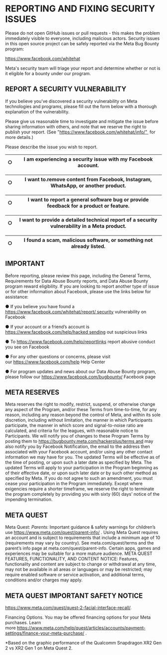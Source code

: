 
# REPORTING AND FIXING SECURITY ISSUES

Please do not open GitHub issues or pull requests - this makes the problem immediately visible to everyone, including malicious actors. Security issues in this open source project can be safely reported via the Meta Bug Bounty program:

https://www.facebook.com/whitehat

Meta's security team will triage your report and determine whether or not is it eligible for a bounty under our program.


## REPORT A SECURITY VULNERABILITY

If you believe you've discovered a security vulnerability on Meta technologies and programs, please fill out the form below with a thorough explanation of the vulnerability.

Please give us reasonable time to investigate and mitigate the issue before sharing information with others, and note that we reserve the right to publish your report. (See "https://www.facebook.com/whitehat/info/"  for more details.)

Please describe the issue you wish to report.

   |○| I am experiencing a security issue with my Facebook account.                                    |
   |--|-------------------------------------------------------------------------------------------------|


   |○| I want to.remove content from Facebook, Instagram, WhatsApp, or another product.                |
   |--|-------------------------------------------------------------------------------------------------|                    

   |○| I want to report a general software bug or provide feedback for a product or feature.           |
   |--|-------------------------------------------------------------------------------------------------|                    

   |○| I want to provide a detailed technical report of a security vulnerability in a Meta product.    |
   |--|-------------------------------------------------------------------------------------------------|                    

   |○| I found a scam, malicious software, or something not already listed.                            |
   |--|-------------------------------------------------------------------------------------------------|                    

## IMPORTANT

Before reporting, please review this page, including the General Terms, Requirements for Data Abuse Bounty reports, and Data Abuse Bounty program reward eligibility. If you are looking to report another type of issue or for other information about Facebook, please use the links below for assistance:

● If you believe you have found a https://www.facebook.com/whitehat/report/ security vulnerability on Facebook 

● If your account or a friend’s account is https://www.facebook.com/help/hacked sending out suspicious links 

● To https://www.facebook.com/help/reportlinks report abusive conduct you see on Facebook 

● For any other questions or concerns, please visit our https://www.facebook.com/help Help Center 

● For program updates and news about our Data Abuse Bounty program, please follow our https://www.facebook.com/bugbounty/ Facebook page


## META RESERVES

Meta reserves the right to modify, restrict, suspend, or otherwise change any aspect of the Program, and/or these Terms from time-to-time, for any reason, including any reason beyond the control of Meta, and within its sole discretion, including without limitation, the manner in which Participants participate, the manner in which score and signal-to-noise ratio are calculated, and criteria for the leagues, with reasonable notice to Participants. We will notify you of changes to these Program Terms by posting them to https://bugbounty.meta.com/hackerplus/terms and may also notify you by Facebook Notification, the email to the address then associated with your Facebook account, and/or using any other contact information we may have for you. The updated Terms will be effective as of the time of posting, or upon such a later date as specified by Meta. The updated Terms will apply to your participation in the Program beginning as of their effective date, or upon such later date or by such other method as specified by Meta. If you do not agree to such an amendment, you must cease your participation in the Program immediately. Except where exigencies require a shorter timeframe, we reserve the right to terminate the program completely by providing you with sixty (60) days’ notice of the impending termination.


## META QUEST

Meta Quest: *Parents:* Important guidance & safety warnings for children’s use https://www.meta.com/quest/parent-info/ . Using Meta Quest requires an account and is subject to requirements that include a minimum age of 10 (requirements may vary by country). See meta.com/quest/terms and the parent’s info page at meta.com/quest/parent-info. Certain apps, games and experiences may be suitable for a more mature audience. META QUEST FEATURES, FUNCTIONALITY, AND CONTENT NOTICE: Features, functionality and content are subject to change or withdrawal at any time, may not be available in all areas or languages or may be restricted; may require enabled software or service activation, and additional terms, conditions and/or charges may apply.


## META QUEST IMPORTANT SAFETY NOTICE 
https://www.meta.com/quest/quest-2-facial-interface-recall/.

Financing Options. You may be offered financing options for your Meta purchases. Learn more https://www.meta.com/help/quest/articles/accounts/payment-settings/finance-your-meta-purchase/ .

*Based on the graphic performance of the Qualcomm Snapdragon XR2 Gen 2 vs XR2 Gen 1 on Meta Quest 2.
